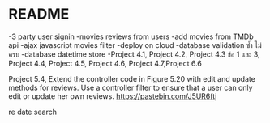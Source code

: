 # README

-3 party user signin 
-movies reviews from users
-add movies from TMDb api
-ajax javascript movies filter 
-deploy on cloud
-database validation ซ้ำ ไม่ครบ 
-database datetime store
-Project 4.1, Project 4.2, Project 4.3 ข้อ 1 และ 3,
Project 4.4, Project 4.5, Project 4.6, Project 4.7,Project 6.6 
 
Project 5.4, 
Extend the controller code in Figure 5.20 with edit and update methods for reviews. Use
a controller filter to ensure that a user can only edit or update her own reviews.
https://pastebin.com/J5UR6ftj

re date search
